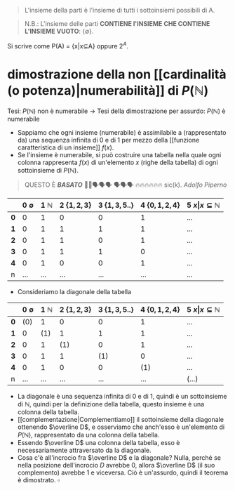 >L'insieme della parti è l'insieme di tutti i sottoinsiemi possibili di A.

>N.B.: L'insieme delle parti **CONTIENE l'INSIEME CHE CONTIENE L'INSIEME VUOTO**: $\{ \emptyset \}$.

Si scrive come P(A) = {x|x$\subseteq$A} oppure $2^A$.

# dimostrazione della non [[cardinalità (o potenza)|numerabilità]] di $P(\mathbb{N})$
Tesi: $P(\mathbb{N})$ non è numerabile -> Tesi della dimostrazione per assurdo: $P(\mathbb{N})$ è numerabile

- Sappiamo che ogni insieme (numerabile) è assimilabile a (rappresentato da) una sequenza infinita di 0 e di 1 per mezzo della [[funzione caratteristica di un insieme]] $f(x)$.
- Se l'insieme è numerabile, si può costruire una tabella nella quale ogni colonna rappresenta $f(x)$ di un'elemento $x$ (righe della tabella) di ogni sottoinsieme di $P(\mathbb{N})$.

> QUESTO È ***BASATO*** 🗿💪🗣️🗣️🗣️ 🗣️🗣️🗣️ 🔥🔥🔥🔥🔥🔥 sic(k). *Adolfo Piperno*

|       | 0 $\emptyset$ | 1 $\mathbb{N}$ | 2 $\{1,2,3\}$ | 3 $\{1,3,5..\}$ | 4 $\{0,1,2,4\}$ | 5 ${x\|x\subseteq \mathbb{N}}$ |
| ----- | ------------- | -------------- | ------------- | --------------- | --------------- | ------------------------------ |
| **0** | 0             | 1              | 0             | 0               | 1               | ...                            |
| **1** | 0             | 1              | 1             | 1               | 1               | ...                            |
| **2** | 0             | 1              | 1             | 0               | 1               | ...                            |
| **3** | 0             | 1              | 1             | 1               | 0               | ...                            |
| **4** | 0             | 1              | 0             | 0               | 1               | ...                            |
| n     | ...           | ...            | ...           | ...             | ...             | ...                            |


- Consideriamo la diagonale della tabella

|       | 0 $\emptyset$ | 1 $\mathbb{N}$ | 2 $\{1,2,3\}$ | 3 $\{1,3,5..\}$ | 4 $\{0,1,2,4\}$ | 5 ${x\|x\subseteq \mathbb{N}}$ |
| ----- | ------------- | -------------- | ------------- | --------------- | --------------- | ------------------------------ |
| **0** | (0)           | 1              | 0             | 0               | 1               | ...                            |
| **1** | 0             | (1)            | 1             | 1               | 1               | ...                            |
| **2** | 0             | 1              | (1)           | 0               | 1               | ...                            |
| **3** | 0             | 1              | 1             | (1)             | 0               | ...                            |
| **4** | 0             | 1              | 0             | 0               | (1)             | ...                            |
| n     | ...           | ...            | ...           | ...             | ...             | (...)                          |
- La diagonale è una sequenza infinita di 0 e di 1, quindi è un sottoinsieme di $\mathbb{N}$, quindi per la definizione della tabella, questo insieme è una colonna della tabella.
- [[complementazione|Complementiamo]] il sottoinsieme della diagonale ottenendo $\overline D$, e osserviamo che anch'esso è un'elemento di $P(\mathbb{N})$, rappresentato da una colonna della tabella.
- Essendo $\overline D$ una colonna della tabella, esso è necessariamente attraversato da la diagonale.
- Cosa c'è all'incrocio fra $\overline D$ e la diagonale? Nulla, perché se nella posizione dell'incrocio $D$ avrebbe 0, allora $\overline D$ (il suo complemento) avrebbe 1 e viceversa. Ciò è un'assurdo, quindi il teorema è dimostrato. $\square$